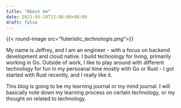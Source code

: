 ```yaml
---
title: "About me"
date: 2023-05-10T12:06:00+08:00
draft: false
---
```


{{< round-image src="futeristic_technologis.png">}}

My name is Jeffrey, and I am an engineer - with a focus on backend development and cloud native. I build technology for living, primarily working in Go. Outside of work, I like to play around with different technology for fun in my persoanal time mostly with Go or Rust - I got started with Rust recently, and I really like it.

This blog is going to be my learning journal or my mind journal. I will basically note down my learning process on certain technology, or my thought on related to technology.
